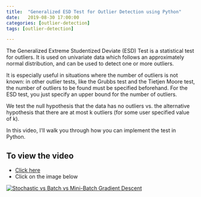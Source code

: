 ```yaml
---
title:  "Generalized ESD Test for Outlier Detection using Python"
date:   2019-08-30 17:00:00
categories: [outlier-detection]
tags: [outlier-detection]

---
```


The Generalized Extreme Studentized Deviate (ESD) Test is a statistical test for outliers. It is used on univariate data which follows an approximately normal distribution, and can be used to detect one or more outliers.

It is especially useful in situations where the number of outliers is not known: in other outlier tests, like the Grubbs test and the Tietjen Moore test, the number of outliers to be found must be specified beforehand. For the ESD test, you just specify an upper bound for the number of outliers.

We test the null hypothesis that the data has no outliers vs. the alternative hypothesis that there are at most k outliers (for some user specified value of k).

In this video, I'll walk you through how you can implement the test in Python.


## To view the video
* [Click here](https://youtu.be/KGWbbAUcC0I)
* Click on the image below

[![Stochastic vs Batch vs Mini-Batch Gradient Descent](http://img.youtube.com/vi/KGWbbAUcC0I/0.jpg)](http://www.youtube.com/watch?v=KGWbbAUcC0I)